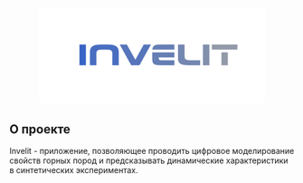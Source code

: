 <p align="center"><img src="https://github.com/Rcon55/Invelit/blob/FSD/frontend/static/images/biglogo.png" width="400"></p>

## О проекте

Invelit - приложение, позволяющее проводить цифровое моделирование свойств горных пород и предсказывать динамические характеристики в синтетических экспериментах.
